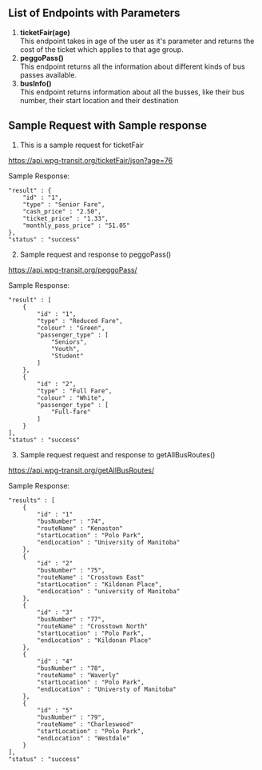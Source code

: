 ## List of Endpoints with Parameters

1. **ticketFair(age)**<br>
This endpoint takes in age of the user as it's parameter and returns the cost of the ticket which applies to that age group.
1. **peggoPass()** <br>
This endpoint returns all the information about different kinds of bus passes available. 
1. **busInfo()** <br>
This endpoint returns information about all the busses, like their bus number, their start location and their destination

## Sample Request with Sample response

1) This is a sample request for ticketFair

https://api.wpg-transit.org/ticketFair/json?age=76

Sample Response: 
```
"result" : {
    "id" : "1",
    "type" : "Senior Fare",
    "cash_price" : "2.50",
    "ticket_price" : "1.33",
    "monthly_pass_price" : "51.05"
},
"status" : "success"
```
2) Sample request and response to peggoPass()

https://api.wpg-transit.org/peggoPass/

Sample Response:
```
"result" : [
    {
        "id" : "1",
        "type" : "Reduced Fare",
        "colour" : "Green",
        "passenger_type" : [
            "Seniors",
            "Youth",
            "Student"
        ]
    },
    {
        "id" : "2",
        "type" : "Full Fare",
        "colour" : "White",
        "passenger_type" : [
            "Full-fare"
        ]
    }
],
"status" : "success"
```

3) Sample request request and response to getAllBusRoutes()

https://api.wpg-transit.org/getAllBusRoutes/

Sample Response:
```
"results" : [
    {
        "id" : "1"
        "busNumber" : "74",
        "routeName" : "Kenaston"
        "startLocation" : "Polo Park", 
        "endLocation" : "University of Manitoba"
    },
    {
        "id" : "2"
        "busNumber" : "75",
        "routeName" : "Crosstown East"
        "startLocation" : "Kildonan Place", 
        "endLocation" : "university of Manitoba"
    },
    {
        "id" : "3"
        "busNumber" : "77",
        "routeName" : "Crosstown North"
        "startLocation" : "Polo Park", 
        "endLocation" : "Kildonan Place"
    },
    {
        "id" : "4"
        "busNumber" : "78",
        "routeName" : "Waverly"
        "startLocation" : "Polo Park", 
        "endLocation" : "Universty of Manitoba"
    },
    {
        "id" : "5"
        "busNumber" : "79",
        "routeName" : "Charleswood"
        "startLocation" : "Polo Park", 
        "endLocation" : "Westdale"
    }
],
"status" : "success"
```
